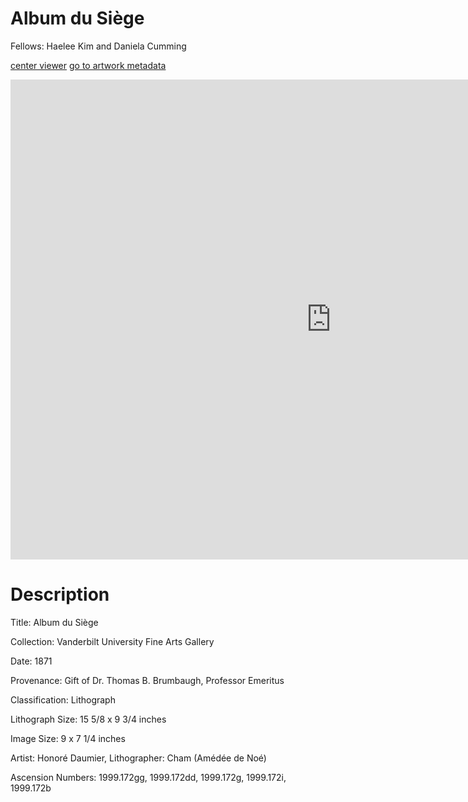 # Album du Siège

Fellows: Haelee Kim and Daniela Cumming

[center viewer](#viewer) [go to artwork metadata](#metadata)

<a id="viewer"><iframe src="https://www.exhibit.so/exhibits/WmomQBNqubsjy08yqBSl?embedded=true" width="1026" height="768" allowfullscreen allow="autoplay" frameborder="0"></iframe></a>

<a id="metadata"></a>

# Description

Title: Album du Siège 

Collection: Vanderbilt University Fine Arts Gallery

Date: 1871

Provenance: Gift of Dr. Thomas B. Brumbaugh, Professor Emeritus

Classification: Lithograph 

Lithograph Size: 15 5/8 x 9 3/4 inches

Image Size: 9 x 7 1/4 inches

Artist: Honoré Daumier, Lithographer: Cham (Amédée de Noé)

Ascension Numbers: 1999.172gg, 1999.172dd, 1999.172g, 1999.172i, 1999.172b
